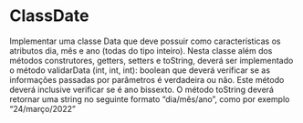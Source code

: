 # ClassDate

Implementar uma classe Data que deve possuir como características os atributos dia, mês e ano (todas do
tipo inteiro). Nesta classe além dos métodos construtores, getters, setters e toString, deverá ser
implementado o método validarData (int, int, int): boolean que deverá verificar se as informações passadas
por parâmetros é verdadeira ou não. Este método deverá inclusive verificar se é ano bissexto. O método
toString deverá retornar uma string no seguinte formato “dia/mês/ano”, como por exemplo
“24/março/2022”
